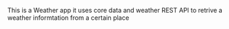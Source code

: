 This is a Weather app
it uses core data and weather REST API
to retrive a weather informtation from a certain place
